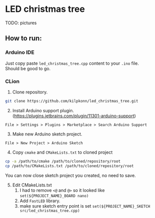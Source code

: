 # LED christmas tree

TODO: pictures

## How to run:

### Arduino IDE
Just copy paste `led_christmas_tree.cpp` content to your `.ino` file.  
Should be good to go.  

### CLion
1. Clone repository.
```bash
git clone https://github.com/kilpkonn/led_christmas_tree.git
```
2. Install Arduino support plugin. (https://plugins.jetbrains.com/plugin/11301-arduino-support)
```
File > Settings > Plugins > Marketplace > Search Arduino Support
```
3. Make new Arduino sketch project.
```
File > New Project > Arduino Sketch
```
4. Copy `cmake` and `CMakeLists.txt` to cloned project
```bash
cp -a /path/to/cmake /path/to/cloned/repository/root
cp /path/to/CMakeLists.txt /path/to/cloned/repository/root
```
You can now close sketch project you created, no need to save.  

5. Edit CMakeLists.txt  
    1. I had to remove `<@` and `@>` so it looked like `set(${PROJECT_NAME}_BOARD nano)`  
    2. Add `FastLED` library.
    3. make sure sketch entry point is set `set(${PROJECT_NAME}_SKETCH src/led_christmas_tree.cpp)`
